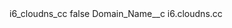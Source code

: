 <?xml version="1.0" encoding="UTF-8"?>
<CustomMetadata xmlns="http://soap.sforce.com/2006/04/metadata" xmlns:xsi="http://www.w3.org/2001/XMLSchema-instance" xmlns:xsd="http://www.w3.org/2001/XMLSchema">
    <label>i6_cloudns_cc</label>
    <protected>false</protected>
    <values>
        <field>Domain_Name__c</field>
        <value xsi:type="xsd:string">i6.cloudns.cc</value>
    </values>
</CustomMetadata>
